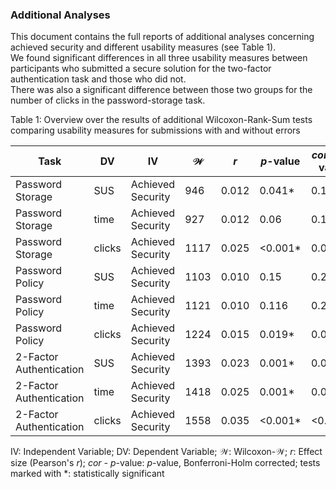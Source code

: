 ### Additional Analyses

This document contains the full reports of additional analyses concerning achieved security and different usability measures (see Table 1).  
We found significant differences in all three usability measures between participants who submitted a secure solution for the two-factor authentication task and those who did not.  
There was also a significant difference between those two groups for the number of clicks in the password-storage task.  


Table 1: Overview over the results of additional Wilcoxon-Rank-Sum tests comparing usability measures for submissions with and without errors  

| Task                    | DV     | IV                | $$\mathcal{W}$$ | *r*      | *p*-value        | *cor - p*-value        |
|-------------------------|--------|-------------------|-----------------|----------|------------------|------------------------|
| Password Storage        | SUS    | Achieved Security | 946             | 0.012    | 0.041*           | 0.165                  |
| Password Storage        | time   | Achieved Security | 927             | 0.012    | 0.06             | 0.181                  |
| Password Storage        | clicks | Achieved Security | 1117            | 0.025    | <0.001*          | 0.004*                 |
| Password Policy         | SUS    | Achieved Security | 1103            | 0.010    | 0.15             | 0.233                  |
| Password Policy         | time   | Achieved Security | 1121            | 0.010    | 0.116            | 0.233                  |
| Password Policy         | clicks | Achieved Security | 1224            | 0.015    | 0.019*           | 0.095                  |
| 2-Factor Authentication | SUS    | Achieved Security | 1393            | 0.023    | 0.001*           | 0.006*                 |
| 2-Factor Authentication | time   | Achieved Security | 1418            | 0.025    | 0.001*           | 0.004*                 |
| 2-Factor Authentication | clicks | Achieved Security | 1558            | 0.035    | <0.001*          | <0.001*                |

IV: Independent Variable; DV: Dependent Variable; $\mathcal{W}$: Wilcoxon-$\mathcal{W}$; *r*: Effect size (Pearson's *r*); *cor - p*-value: *p*-value, Bonferroni-Holm corrected; tests marked with *: statistically significant  
